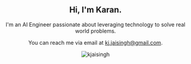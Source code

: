 <h2 align="center">Hi, I'm Karan.</h1>
<p align="center">I'm an AI Engineer passionate about leveraging technology to solve real world problems.</p>
<p align="center">You can reach me via email at <a href="mailto:kj.jaisingh@gmail.com">kj.jaisingh@gmail.com</a>.</p>
<p align="center"><img align="center" src="https://github-readme-stats.vercel.app/api?username=kjaisingh&show_icons=true" alt="kjaisingh" /></p>
